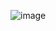 ![image](https://github.com/Luke-J-Miller/CS5530/assets/111100132/b12ade8c-23be-4060-b5b6-89ce755ddeb9)
